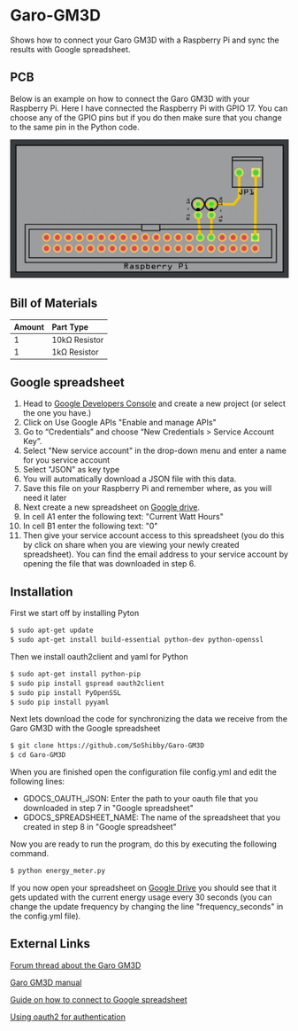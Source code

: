 # Garo-GM3D

Shows how to connect your Garo GM3D with a Raspberry Pi and sync the results with Google spreadsheet.

PCB
------------
Below is an example on how to connect the Garo GM3D with your Raspberry Pi. Here I have connected the Raspberry Pi with GPIO 17. You can choose any of the GPIO pins but if you do then make sure that you change to the same pin in the Python code.

![PCB Top View](https://github.com/SoShibby/Garo-GM3D/blob/master/Garo%20GM3D%20PCB.png)

Bill of Materials
-----------------
| Amount | Part Type                          |
| :----- | :------------------------------------ |
| 1      | 10kΩ Resistor                        |
| 1      | 1kΩ Resistor                          |

Google spreadsheet
-----------------
1. Head to [Google Developers Console](https://console.developers.google.com/project) and create a new project (or select the one you have.)
2. Click on Use Google APIs "Enable and manage APIs"
3. Go to “Credentials” and choose “New Credentials > Service Account Key”.
4. Select "New service account" in the drop-down menu and enter a name for you service account
5. Select "JSON" as key type
6. You will automatically download a JSON file with this data.
7. Save this file on your Raspberry Pi and remember where, as you will need it later
8. Next create a new spreadsheet on [Google drive](https://drive.google.com/drive/my-drive).
9. In cell A1 enter the following text: "Current Watt Hours"
10. In cell B1 enter the following text: "0"
11. Then give your service account access to this spreadsheet (you do this by click on share when you are viewing your newly created spreadsheet). You can find the email address to your service account by opening the file that was downloaded in step 6.

Installation
-----------------
First we start off by installing Pyton
```sh
$ sudo apt-get update
$ sudo apt-get install build-essential python-dev python-openssl
```
Then we install oauth2client and yaml for Python
```sh
$ sudo apt-get install python-pip
$ sudo pip install gspread oauth2client
$ sudo pip install PyOpenSSL
$ sudo pip install pyyaml
```
Next lets download the code for synchronizing the data we receive from the Garo GM3D with the Google spreadsheet
```sh
$ git clone https://github.com/SoShibby/Garo-GM3D
$ cd Garo-GM3D
```
When you are finished open the configuration file config.yml and edit the following lines:
* GDOCS_OAUTH_JSON: Enter the path to your oauth file that you downloaded in step 7 in "Google spreadsheet"
* GDOCS_SPREADSHEET_NAME: The name of the spreadsheet that you created in step 8 in "Google spreadsheet"

Now you are ready to run the program, do this by executing the following command.
```sh
$ python energy_meter.py
```
If you now open your spreadsheet on [Google Drive]("https://drive.google.com/drive/my-drive") you should see that it gets updated with the current energy usage every 30 seconds (you can change the update frequency by changing the line "frequency_seconds" in the config.yml file).

External Links
------------
[Forum thread about the Garo GM3D](https://community.particle.io/t/hookup-suggestions-for-connecting-a-photon-to-a-pulsing-energy-meter/14536)

[Garo GM3D manual](https://www.garo.ie/GAR1/GAR1-SHOP2/docs/Components/direct%20energy%20meters/GM3D%20Spec.pdf)

[Guide on how to connect to Google spreadsheet](https://learn.adafruit.com/dht-humidity-sensing-on-raspberry-pi-with-gdocs-logging/connecting-to-googles-docs-updated)

[Using oauth2 for authentication](http://gspread.readthedocs.org/en/latest/oauth2.html)